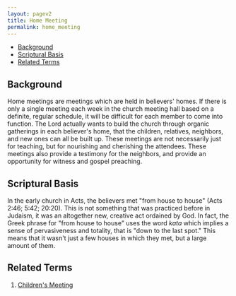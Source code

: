 ```yaml
---
layout: pagev2
title: Home Meeting
permalink: home_meeting
---
```

- [Background](#background)
- [Scriptural Basis](#scriptural-basis)
- [Related Terms](#related-terms)

## Background

Home meetings are meetings which are held in believers' homes. If there is only a single meeting each week in the church meeting hall based on a definite, regular schedule, it will be difficult for each member to come into function. The Lord actually wants to build the church through organic gatherings in each believer's home, that the children, relatives, neighbors, and new ones can all be built up. These meetings are not necessarily just for teaching, but for nourishing and cherishing the attendees. These meetings also provide a testimony for the neighbors, and provide an opportunity for witness and gospel preaching. 

## Scriptural Basis

In the early church in Acts, the believers met "from house to house" (Acts 2:46; 5:42; 20:20). This is not something that was practiced before in Judaism, it was an altogether new, creative act ordained by God. In fact, the Greek phrase for "from house to house" uses the word *kata* which implies a sense of pervasiveness and totality, that is "down to the last spot." This means that it wasn't just a few houses in which they met, but a large amount of them. 

## Related Terms

1. [Children's Meeting](./childrens_work#meetings)